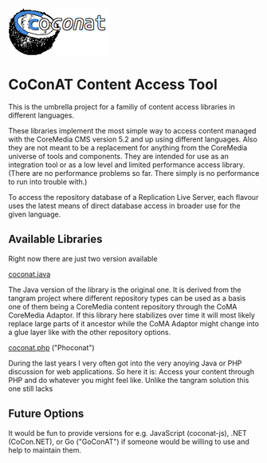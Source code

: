 ![CoConAT](https://raw.githubusercontent.com/mgoellnitz/coconat/master/coconat-small.png)

# CoConAT Content Access Tool

This is the umbrella project for a familiy of content access libraries in different languages.

These libraries implement the most simple way to access content managed with the CoreMedia CMS version 5.2 and up using different languages. Also they are not meant to be a replacement for anything from the CoreMedia universe of tools and components. They are intended for use as an integration tool or as a low level and limited performance access library. (There are no performance problems so far. There simply is no performance to run into trouble with.)

To access the repository database of a Replication Live Server, each flavour uses the latest means of direct database access in broader use for the given language.

## Available Libraries

Right now there are just two version available

[coconat.java](https://github.com/mgoellnitz/coconat.java)

The Java version of the library is the original one. It is derived from the tangram project where different repository types can be used as a basis one of them being a CoreMedia content repository through the CoMA CoreMedia Adaptor. If this library here stabilizes over time it will most likely replace large parts of it ancestor while the CoMA Adaptor might change into a glue layer like with the other repository options.

[coconat.php](https://github.com/mgoellnitz/coconat.php) ("Phoconat")

During the last years I very often got into the very anoying Java or PHP discussion for web applications. So here it is: Access your content through PHP and do whatever you might feel like. Unlike the tangram solution this one still lacks

## Future Options

It would be fun to provide versions for e.g. JavaScript (coconat-js), .NET (CoCon.NET), or Go ("GoConAT") if someone would be willing to use and help to maintain them.
